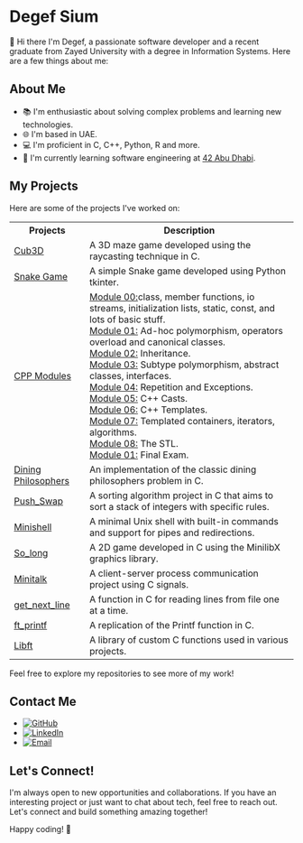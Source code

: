 <!-- Include Font Awesome CSS -->
<link rel="stylesheet" href="https://cdnjs.cloudflare.com/ajax/libs/font-awesome/5.15.3/css/all.min.css">

# Degef Sium

 👋  Hi there I'm Degef, a passionate software developer and a recent graduate from Zayed University with a degree in Information Systems. Here are a few things about me:

## About Me

- 📚 I'm enthusiastic about solving complex problems and learning new technologies.
- 🌐 I'm based in UAE.
- 💻 I'm proficient in C, C++, Python, R and more.
- 🌱 I'm currently learning software engineering at [42 Abu Dhabi](https://42abudhabi.ae/?utm_source=Google&utm_medium=search&utm_campaign=42ADSearchBrand&gad=1&gclid=Cj0KCQjwpc-oBhCGARIsAH6ote-TmYStgQ-9cWZxrRKhP6rW7guni2zqoy1XfF_HCdkkTIPdhHabrYgaAlPCEALw_wcB).

## My Projects

Here are some of the projects I've worked on:
<table>
  <tr>
    <th>Projects</th>
    <th>Description</th>
  </tr>
  <tr>
    <td><a href="https://github.com/Degef/Cub3D">Cub3D</a></td>
    <td>A 3D maze game developed using the raycasting technique in C.</td>
  </tr>
  <tr>
    <td><a href="https://github.com/Degef/Snake-Game">Snake Game</a></td>
    <td>A simple Snake game developed using Python tkinter.</td>
  </tr>
  <tr>
    <td><a href="https://github.com/Degef/CPP-Modules">CPP Modules</a></td>
    <td>
      <a href="https://github.com/Degef/CPP-Modules/cpp00">Module 00:</a>class, member functions, io streams, initialization lists, static, const, and lots of basic stuff.<br>
      <a href="https://github.com/Degef/CPP-Modules/cpp01">Module 01:</a> Ad-hoc polymorphism, operators overload and canonical classes.<br>
      <a href="https://github.com/Degef/CPP-Modules/cpp02">Module 02:</a> Inheritance.<br>
      <a href="https://github.com/Degef/CPP-Modules/cpp03">Module 03:</a> Subtype polymorphism, abstract classes, interfaces.<br>
      <a href="https://github.com/Degef/CPP-Modules/cpp04">Module 04:</a> Repetition and Exceptions.<br>
      <a href="https://github.com/Degef/CPP-Modules/cpp05">Module 05:</a> C++ Casts.<br>
      <a href="https://github.com/Degef/CPP-Modules/cpp06">Module 06:</a> C++ Templates.<br>
      <a href="https://github.com/Degef/CPP-Modules/cpp07">Module 07:</a> Templated containers, iterators, algorithms.<br>
      <a href="https://github.com/Degef/CPP-Modules/cpp08">Module 08:</a> The STL.<br>
      <a href="https://github.com/Degef/CPP-Modules/cpp09">Module 01:</a> Final Exam.
    </td>
  </tr>
  <tr>
    <td><a href="https://github.com/Degef/Philosophers">Dining Philosophers</a></td>
    <td>An implementation of the classic dining philosophers problem in C.</td>
  </tr>
  <tr>
    <td><a href="https://github.com/Degef/Push-Swap">Push_Swap</a></td>
    <td>A sorting algorithm project in C that aims to sort a stack of integers with specific rules.</td>
  </tr>
  <tr>
    <td><a href="https://github.com/Degef/Minishell">Minishell</a></td>
    <td>A minimal Unix shell with built-in commands and support for pipes and redirections.</td>
  </tr>
  <tr>
    <td><a href="https://github.com/Degef/So_long">So_long</a></td>
    <td>A 2D game developed in C using the MinilibX graphics library.</td>
  </tr>
  <tr>
    <td><a href="https://github.com/Degef/minitalk">Minitalk</a></td>
    <td>A client-server process communication project using C signals.</td>
  </tr>
  <tr>
    <td><a href="https://github.com/Degef/get_next_line">get_next_line</a></td>
    <td>A function in C for reading lines from file one at a time.</td>
  </tr>
  <tr>
    <td><a href="https://github.com/Degef/ft_printf">ft_printf</a></td>
    <td> A replication of the Printf function in C.</td>
  </tr>
  <tr>
    <td><a href="https://github.com/Degef/Libft">Libft</a></td>
    <td>A library of custom C functions used in various projects.</td>
  </tr>
</table>


Feel free to explore my repositories to see more of my work!



## Contact Me

- [![GitHub](https://img.shields.io/badge/GitHub-Profile-brightgreen)](https://github.com/Degef)
- [![LinkedIn](https://img.shields.io/badge/LinkedIn-Connect-blue?logo=linkedin)](https://www.linkedin.com/in/45756-1992113degef-sium)
- [![Email](https://img.shields.io/badge/Email-Contact-red?logo=email)](degef.sium.g@gmail.com)

## Let's Connect!

I'm always open to new opportunities and collaborations. If you have an interesting project or just want to chat about tech, feel free to reach out. Let's connect and build something amazing together!

Happy coding! 🚀
